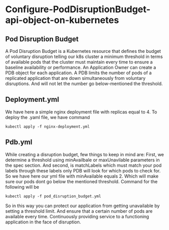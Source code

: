 # Configure-PodDisruptionBudget-api-object-on-kubernetes

## Pod Disruption Budget
A Pod Disruption Budget is a Kubernetes resource that defines the budget of voluntary disruption telling our k8s cluster a minimum threshold in terms of available pods that the cluster must maintain every time to ensure a baseline availability or performance. An Application Owner can create a PDB object for each application. A PDB limits the number of pods of a replicated application that are down simultaneously from voluntary disruptions. And will not let the number go below-mentioned the threshold.

## Deployment.yml
We have here a simple nginx deployment file with replicas equal to 4. To deploy the .yaml file, we have command
```
kubectl apply -f nginx-deployment.yml
```

## Pdb.yml
While creating a disruption budget, few things to keep in mind are: First, we determine a threshold using minAvailbale or maxUnavilable parameters in the spec section. And second, is matchLabels which must match your pod labels through these labels only PDB will look for which pods to check for.
So we have here our yml file with minAvailable equals 2. Which will make sure our pods dont go below the mentioned threshold. Command for the following will be
```
kubectl apply -f pod_disruption_budget.yml
```

So in this way you can protect our application from getting unavailable by setting a threshold limit. And ensure that a certain number of pods are available every time. Continuously providing service to a functioning application in the face of disruption.
